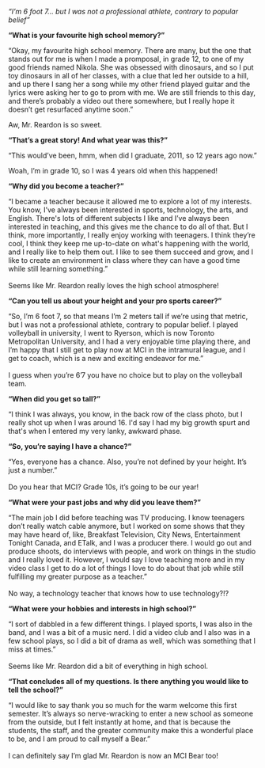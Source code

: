 
*“I’m 6 foot 7… but I was not a professional athlete, contrary to
 popular belief”*

**“What is your favourite high school memory?”**

“Okay, my favourite high school memory. There are many, but the one that
stands out for me is when I made a promposal, in grade 12, to one of my
good friends named Nikola. She was obsessed with dinosaurs, and so I put
toy dinosaurs in all of her classes, with a clue that led her outside to
a hill, and up there I sang her a song while my other friend played
guitar and the lyrics were asking her to go to prom with me. We are
still friends to this day, and there’s probably a video out there
somewhere, but I really hope it doesn’t get resurfaced anytime soon.”

Aw, Mr. Reardon is so sweet.

**“That’s a great story! And what year was this?”**

“This would’ve been, hmm, when did I graduate, 2011, so 12 years ago
now.”

Woah, I’m in grade 10, so I was 4 years old when this happened!

**“Why did you become a teacher?”**

“I became a teacher because it allowed me to explore a lot of my
interests. You know, I’ve always been interested in sports, technology,
the arts, and English. There's lots of different subjects I like and
I’ve always been interested in teaching, and this gives me the chance to
do all of that. But I think, more importantly, I really enjoy working
with teenagers. I think they’re cool, I think they keep me up-to-date on
what's happening with the world, and I really like to help them out. I
like to see them succeed and grow, and I like to create an environment
in class where they can have a good time while still learning
something.”
<br><br>
Seems like Mr. Reardon really loves the high school atmosphere!

**“Can you tell us about your height and your pro sports career?”**

“So, I’m 6 foot 7, so that means I’m 2 meters tall if we’re using that
metric, but I was not a professional athlete, contrary to popular
belief. I played volleyball in university, I went to Ryerson, which is
now Toronto Metropolitan University, and I had a very enjoyable time
playing there, and I’m happy that I still get to play now at MCI in the
intramural league, and I get to coach, which is a new and exciting
endeavor for me.”
<br><br>
I guess when you’re 6’7 you have no choice but to play on the volleyball
team.

**“When did you get so tall?”**

“I think I was always, you know, in the back row of the class photo, but
I really shot up when I was around 16. I'd say I had my big growth spurt
and that's when I entered my very lanky, awkward phase.

**“So, you’re saying I have a chance?”**

“Yes, everyone has a chance. Also, you’re not defined by your height.
It’s just a number.”
<br><br>
Do you hear that MCI? Grade 10s, it’s going to be our year!

**“What were your past jobs and why did you leave them?”**

“The main job I did before teaching was TV producing. I know teenagers
don’t really watch cable anymore, but I worked on some shows that they
may have heard of, like, Breakfast Television, City News, Entertainment
Tonight Canada, and ETalk, and I was a producer there. I would go out
and produce shoots, do interviews with people, and work on things in the
studio and I really loved it. However, I would say I love teaching more
and in my video class I get to do a lot of things I love to do about
that job while still fulfilling my greater purpose as a teacher.”
<br><br>
No way, a technology teacher that knows how to use technology?!?

**“What were your hobbies and interests in high school?”**

“I sort of dabbled in a few different things. I played sports, I was
also in the band, and I was a bit of a music nerd. I did a video club
and I also was in a few school plays, so I did a bit of drama as well,
which was something that I miss at times.”
<br><br>
Seems like Mr. Reardon did a bit of everything in high school.

**“That concludes all of my questions. Is there anything you would like
to tell the school?”**

“I would like to say thank you so much for the warm welcome this first
semester. It’s always so nerve-wracking to enter a new school as someone
from the outside, but I felt instantly at home, and that is because the
students, the staff, and the greater community make this a wonderful
place to be, and I am proud to call myself a Bear.”
<br><br>
I can definitely say I’m glad Mr. Reardon is now an MCI Bear too!
